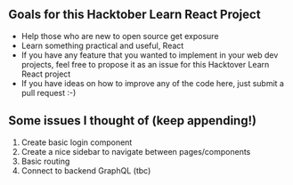 ## Goals for this Hacktober Learn React Project

* Help those who are new to open source get exposure
* Learn something practical and useful, React
* If you have any feature that you wanted to implement in your web dev projects, feel free to propose it as an issue for this Hacktover Learn React project
* If you have ideas on how to improve any of the code here, just submit a pull request :-)

## Some issues I thought of (keep appending!)

1. Create basic login component 
2. Create a nice sidebar to navigate between pages/components
3. Basic routing
4. Connect to backend GraphQL (tbc)
